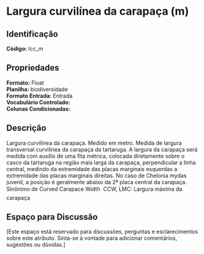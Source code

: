 # Largura curvilínea da carapaça (m)

## Identificação
**Código:** lcc_m

## Propriedades
**Formato:** Float  
**Planilha:** biodiversidade  
**Formato Entrada:** Entrada  
**Vocabulário Controlado:**   
**Colunas Condicionadas:**   

## Descrição
Largura curvilínea da carapaça. Medido em metro. Medida de largura transversal curvilínea da carapaça da tartaruga. A largura da carapaça será medida com auxílio de uma fita métrica, colocada diretamente sobre o casco da tartaruga na região mais larga da carapaça, perpendicular a linha central, medindo da extremidade das placas marginais esquerdas a extremidade das placas marginais direitas. No caso de Chelonia mydas juvenil, a posição é geralmente abaixo da 2ª placa central da carapaça. Sinônimo de Curved Carapace Width  CCW, LMC: Largura máxima da carapaça

## Espaço para Discussão
[Este espaço está reservado para discussões, perguntas e esclarecimentos sobre este atributo. Sinta-se à vontade para adicionar comentários, sugestões ou dúvidas.]
